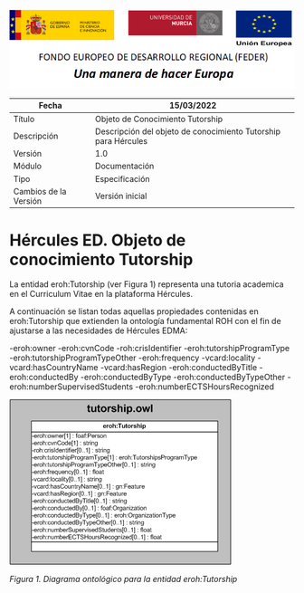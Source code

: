![](../../Docs/media/CabeceraDocumentosMD.png)

| Fecha         | 15/03/2022                                                   |
| ------------- | ------------------------------------------------------------ |
|Título|Objeto de Conocimiento Tutorship| 
|Descripción|Descripción del objeto de conocimiento Tutorship para Hércules|
|Versión|1.0|
|Módulo|Documentación|
|Tipo|Especificación|
|Cambios de la Versión|Versión inicial|

# Hércules ED. Objeto de conocimiento Tutorship

La entidad eroh:Tutorship (ver Figura 1) representa una tutoria academica en el Curriculum Vitae en la plataforma Hércules.

A continuación se listan todas aquellas propiedades contenidas en eroh:Tutorship que extienden la ontología fundamental ROH con el fin de ajustarse a las necesidades de Hércules EDMA:

-eroh:owner
-eroh:cvnCode
-roh:crisIdentifier
-eroh:tutorshipProgramType
-eroh:tutorshipProgramTypeOther
-eroh:frequency
-vcard:locality
-vcard:hasCountryName
-vcard:hasRegion
-eroh:conductedByTitle
-eroh:conductedBy
-eroh:conductedByType
-eroh:conductedByTypeOther
-eroh:numberSupervisedStudents
-eroh:numberECTSHoursRecognized

![](../../Docs/media/ObjetosDeConocimiento/Tutorship.png)

*Figura 1. Diagrama ontológico para la entidad eroh:Tutorship*

